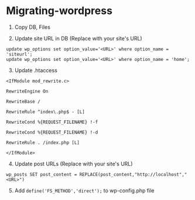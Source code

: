 # Migrating-wordpress

1. Copy DB, Files


2. Update site URL in DB (Replace <URL> with your site's URL)
```
update wp_options set option_value='<URL>' where option_name = 'siteurl';
update wp_options set option_value='<URL>' where option_name = 'home';
```

3. Update .htaccess

```
<IfModule mod_rewrite.c>

RewriteEngine On

RewriteBase /

RewriteRule ^index\.php$ - [L]

RewriteCond %{REQUEST_FILENAME} !-f

RewriteCond %{REQUEST_FILENAME} !-d

RewriteRule . /index.php [L]

</IfModule>
```

4. Update post URLs (Replace <URL> with your site's URL)
```
wp_posts SET post_content = REPLACE(post_content,"http://localhost","<URL>")
```
5. Add ```define('FS_METHOD','direct');``` to wp-config.php file
